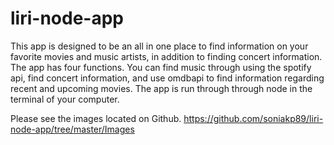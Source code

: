 # liri-node-app

This app is designed to be an all in one place to find information on your favorite movies and music artists, in addition to finding concert information. 
The app has four functions. You can find music through using the spotify api, find concert information, and use omdbapi to find information regarding recent and upcoming movies. 
The app is run through through node in the terminal of your computer. 

Please see the images located on Github. 
https://github.com/soniakp89/liri-node-app/tree/master/Images

